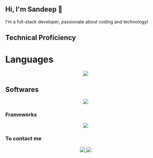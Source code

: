 ## Hi, I'm Sandeep 👋
I'm a full-stack developer, passionate about coding and technology!

## Technical Proficiency
<h1 bold >Languages</h1>
<p align="center">
  <a href="https://skillicons.dev">
    <img src="https://skillicons.dev/icons?i=c,java,py,js,html,css,ts" />
  </a>
</p>
<h2 bold >Softwares </h2>
<p align="center">
  <a href="https://skillicons.dev">
    <img src="https://skillicons.dev/icons?i=git,idea,linux,mongodb,mysql,npm,obsidian,fastapi&perline=4" />
  </a>
</p>
<h3 bold >Frameworks</h3>
<p align="center">
  <a href="https://skillicons.dev">
    <img src="https://skillicons.dev/icons?i=react,nodejs,tailwind,tensorflow,pytorch" />
  </a>
</p>
<h3 bold >To contact me </h3>
<p align="center">
<a href = "https://www.linkedin.com/in/sandeep-uthayakumar-8b7242255/">
  <img src = "https://skillicons.dev/icons?i=linkedin"/>
  </a>
  <a href = "https://www.instagram.com/s_a_n_d__e_e__p/">
    <img src = "https://skillicons.dev/icons?i=instagram"/>
  </a>
  </p>



<!---
Sandeep2k5/Sandeep2k5 is a ✨ special ✨ repository because its `README.md` (this file) appears on your GitHub profile.
You can click the Preview link to take a look at your changes.
--->
